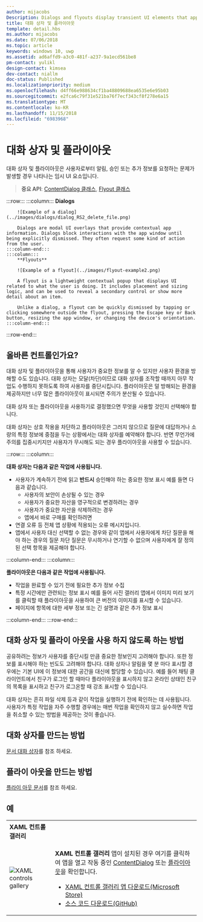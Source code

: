 ```yaml
---
author: mijacobs
Description: Dialogs and flyouts display transient UI elements that appear when the user requests them or when something happens that requires notification or approval.
title: 대화 상자 및 플라이아웃
template: detail.hbs
ms.author: mijacobs
ms.date: 07/06/2018
ms.topic: article
keywords: windows 10, uwp
ms.assetid: ad6affd9-a3c0-481f-a237-9a1ecd561be8
pm-contact: yulikl
design-contact: kimsea
dev-contact: niallm
doc-status: Published
ms.localizationpriority: medium
ms.openlocfilehash: d4ff66e988634cf1ba48809688ea6535e6e95b03
ms.sourcegitcommit: e2fca6c79f31e521ba76f7ecf343cf8f278e6a15
ms.translationtype: MT
ms.contentlocale: ko-KR
ms.lasthandoff: 11/15/2018
ms.locfileid: "6983968"
---
```

# <a name="dialogs-and-flyouts"></a>대화 상자 및 플라이아웃



대화 상자 및 플라이아웃은 사용자로부터 알림, 승인 또는 추가 정보를 요청하는 문제가 발생할 경우 나타나는 임시 UI 요소입니다.

> **중요 API**: [ContentDialog 클래스](/uwp/api/Windows.UI.Xaml.Controls.ContentDialog), [Flyout 클래스](/uwp/api/Windows.UI.Xaml.Controls.Flyout)


:::row:::
    :::column:::
        **Dialogs**
        
        ![Example of a dialog](../images/dialogs/dialog_RS2_delete_file.png)

        Dialogs are modal UI overlays that provide contextual app information. Dialogs block interactions with the app window until being explicitly dismissed. They often request some kind of action from the user.
    :::column-end:::
    :::column::: 
        **Flyouts**

        ![Example of a flyout](../images/flyout-example2.png)

        A flyout is a lightweight contextual popup that displays UI related to what the user is doing. It includes placement and sizing logic, and can be used to reveal a secondary control or show more detail about an item.

        Unlike a dialog, a flyout can be quickly dismissed by tapping or clicking somewhere outside the flyout, pressing the Escape key or Back button, resizing the app window, or changing the device's orientation.
    :::column-end:::
:::row-end:::


## <a name="is-this-the-right-control"></a>올바른 컨트롤인가요?

대화 상자 및 플라이아웃을 통해 사용자가 중요한 정보를 알 수 있지만 사용자 환경을 방해할 수도 있습니다. 대화 상자는 모달(차단)이므로 대화 상자를 조작할 때까지 아무 작업도 수행하지 못하도록 하여 사용자를 중단시킵니다. 플라이아웃은 덜 방해되는 환경을 제공하지만 너무 많은 플라이아웃이 표시되면 주의가 분산될 수 있습니다.

대화 상자 또는 플라이아웃을 사용하기로 결정했으면 무엇을 사용할 것인지 선택해야 합니다.

대화 상자는 상호 작용을 차단하고 플라이아웃은 그러지 않으므로 질문에 대답하거나 소량의 특정 정보에 중점을 두는 상황에서는 대화 상자를 예약해야 합니다. 반면 무언가에 주의를 집중시키지만 사용자가 무시해도 되는 경우 플라이아웃을 사용할 수 있습니다.

:::row:::
    :::column:::
   <p><b>대화 상자는 다음과 같은 작업에 사용됩니다.</b> <br/>
<ul>
<li>사용자가 계속하기 전에 읽고 <b>반드시</b> 승인해야 하는 중요한 정보 표시 예를 들면 다음과 같습니다.
<ul>
  <li>사용자의 보안이 손상될 수 있는 경우</li>
  <li>사용자가 중요한 자산을 영구적으로 변경하려는 경우</li>
  <li>사용자가 중요한 자산을 삭제하려는 경우</li>
  <li>앱에서 바로 구매를 확인하려면</li>
</ul>

</li>
<li>연결 오류 등 전체 앱 상황에 적용되는 오류 메시지입니다.</li>
<li>앱에서 사용자 대신 선택할 수 없는 경우와 같이 앱에서 사용자에게 차단 질문을 해야 하는 경우의 질문 차단 질문은 무시하거나 연기할 수 없으며 사용자에게 잘 정의된 선택 항목을 제공해야 합니다.</li>
</ul>
</p>
    :::column-end:::
    :::column:::
   <p><b>플라이아웃은 다음과 같은 작업에 사용됩니다.</b> <br/>
<ul>
<li>작업을 완료할 수 있기 전에 필요한 추가 정보 수집</li>
<li>특정 시간에만 관련되는 정보 표시 예를 들어 사진 갤러리 앱에서 이미지 미리 보기를 클릭할 때 플라이아웃을 사용하여 큰 버전의 이미지를 표시할 수 있습니다.</li>
<li>페이지에 항목에 대한 세부 정보 또는 긴 설명과 같은 추가 정보 표시</li>
</ul></p>
    :::column-end:::
:::row-end:::


## <a name="ways-to-avoid-using-dialogs-and-flyouts"></a>대화 상자 및 플라이 아웃을 사용 하지 않도록 하는 방법

공유하려는 정보가 사용자를 중단시킬 만큼 중요한 정보인지 고려해야 합니다. 또한 정보를 표시해야 하는 빈도도 고려해야 합니다. 대화 상자나 알림을 몇 분 마다 표시할 경우에는 기본 UI에 이 정보에 대한 공간을 대신에 할당할 수 있습니다. 예를 들어 채팅 클라이언트에서 친구가 로그인 할 때마다 플라이아웃을 표시하지 않고 온라인 상태인 친구의 목록을 표시하고 친구가 로그온할 때 강조 표시할 수 있습니다.

대화 상자는 흔히 파일 삭제 등과 같이 작업을 실행하기 전에 확인하는 데 사용됩니다. 사용자가 특정 작업을 자주 수행할 경우에는 매번 작업을 확인하지 않고 실수하면 작업을 취소할 수 있는 방법을 제공하는 것이 좋습니다.

## <a name="how-to-create-a-dialog"></a>대화 상자를 만드는 방법

[문서 대화 상자](dialogs.md)를 참조 하세요. 

## <a name="how-to-create-a-flyout"></a>플라이 아웃을 만드는 방법

[플라이 아웃 문서](flyouts.md)를 참조 하세요. 

## <a name="examples"></a>예

<table>
<th align="left">XAML 컨트롤 갤러리<th>
<tr>
<td><img src="../images/xaml-controls-gallery-sm.png" alt="XAML controls gallery"></img></td>
<td>
    <p><strong style="font-weight: semi-bold">XAML 컨트롤 갤러리</strong> 앱이 설치된 경우 여기를 클릭하여 앱을 열고 작동 중인 <a href="xamlcontrolsgallery:/item/ContentDialog">ContentDialog</a> 또는 <a href="xamlcontrolsgallery:/item/Flyout">플라이아웃</a>을 확인합니다.</p>
    <ul>
    <li><a href="https://www.microsoft.com/store/productId/9MSVH128X2ZT">XAML 컨트롤 갤러리 앱 다운로드(Microsoft Store)</a></li>
    <li><a href="https://github.com/Microsoft/Windows-universal-samples/tree/master/Samples/XamlUIBasics">소스 코드 다운로드(GitHub)</a></li>
    </ul>
</td>
</tr>
</table>

